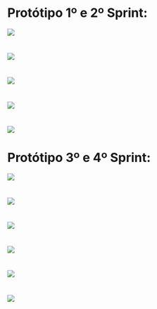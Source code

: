 
# Protótipo 1º e 2º Sprint:

<img src="https://github.com/TechForce-ADS/Projeto_API_TrackCash/blob/main/imagens/prototipo/Login.jpg">

#

<img src="https://github.com/TechForce-ADS/Projeto_API_TrackCash/blob/main/imagens/prototipo/Inicio.jpg">

#

<img src="https://github.com/TechForce-ADS/Projeto_API_TrackCash/blob/main/imagens/prototipo/Visualizar%20canais.jpg">

#

<img src="https://github.com/TechForce-ADS/Projeto_API_TrackCash/blob/main/imagens/prototipo/cadastro%20de%20canais.jpg">

#

<img src="https://github.com/TechForce-ADS/Projeto_API_TrackCash/blob/main/imagens/prototipo/Configura%C3%A7%C3%A3o%20de%20canais%20(se%20for%20usu%C3%A1rio%20e%20senha).jpg">


# Protótipo 3º e 4º Sprint:

<img src="https://github.com/TechForce-ADS/Projeto_API_TrackCash/blob/main/imagens/prototipo/tela1.jpeg">

#

<img src="https://github.com/TechForce-ADS/Projeto_API_TrackCash/blob/main/imagens/prototipo/tela2.jpeg">

#

<img src="https://github.com/TechForce-ADS/Projeto_API_TrackCash/blob/main/imagens/prototipo/tela3.jpeg">

#

<img src="https://github.com/TechForce-ADS/Projeto_API_TrackCash/blob/main/imagens/prototipo/tela4.jpeg">

#

<img src="https://github.com/TechForce-ADS/Projeto_API_TrackCash/blob/main/imagens/prototipo/tela5.jpeg">

#

<img src="https://github.com/TechForce-ADS/Projeto_API_TrackCash/blob/main/imagens/prototipo/tela6.jpeg">





